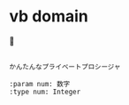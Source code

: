 # vb domain

🚧

```{function} Private Sub samplePrivateProcedure(ByVal num As Integer)

かんたんなプライベートプロシージャ

:param num: 数字
:type num: Integer
```
